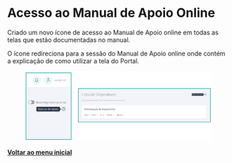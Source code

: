 # Acesso ao Manual de Apoio Online

Criado um novo ícone de acesso ao Manual de Apoio online em todas as telas que estão documentadas no manual.

O ícone redireciona para a sessão do Manual de Apoio online onde contém a explicação de como utilizar a tela do Portal.

<figure><img src="../../.gitbook/assets/image (93).png" alt=""><figcaption></figcaption></figure>

[**Voltar ao menu inicial** ](./)
